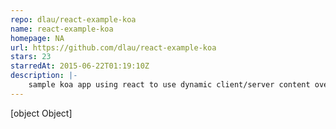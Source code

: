 ```yaml
---
repo: dlau/react-example-koa
name: react-example-koa
homepage: NA
url: https://github.com/dlau/react-example-koa
stars: 23
starredAt: 2015-06-22T01:19:10Z
description: |-
    sample koa app using react to use dynamic client/server content over the front end
---
```


[object Object]
